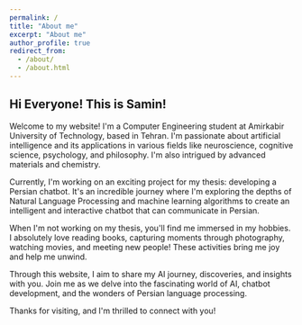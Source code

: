 ```yaml
---
permalink: /
title: "About me"
excerpt: "About me"
author_profile: true
redirect_from:
  - /about/
  - /about.html
---
```


## Hi Everyone! This is Samin!

Welcome to my website! I'm a Computer Engineering student at Amirkabir University of Technology, based in Tehran. I'm passionate about artificial intelligence and its applications in various fields like neuroscience, cognitive science, psychology, and philosophy. I'm also intrigued by advanced materials and chemistry.

Currently, I'm working on an exciting project for my thesis: developing a Persian chatbot. It's an incredible journey where I'm exploring the depths of Natural Language Processing and machine learning algorithms to create an intelligent and interactive chatbot that can communicate in Persian.

When I'm not working on my thesis, you'll find me immersed in my hobbies. I absolutely love reading books, capturing moments through photography, watching movies, and meeting new people! These activities bring me joy and help me unwind.

Through this website, I aim to share my AI journey, discoveries, and insights with you. Join me as we delve into the fascinating world of AI, chatbot development, and the wonders of Persian language processing.

Thanks for visiting, and I'm thrilled to connect with you!

